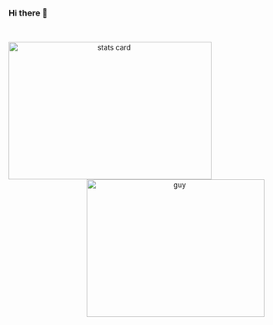 ### Hi there 👋

<!--
**lts96/lts96** is a ✨ _special_ ✨ repository because its `README.md` (this file) appears on your GitHub profile.

Here are some ideas to get you started:

![Welcome Banner](banner.gif)


<img align="left" height="270px" alt="hello_world" src="pic.png" />

<h3>  &nbsp;About Me </h3>

- 😄 Pronouns: He
- 🔭 I’m currently working on: NULL
- :heart: My favorite language: C++
- 🌱 I’m currently learning: Algorithm problem soving and Spring framework
- 💜 Interests: Movie, Plant, Bike, Cooking

<br/>

<h3> 🛠 &nbsp;Tech Stack</h3>

- :space_invader:
  ![Python](https://img.shields.io/badge/Python-14354C?style=for-the-badge&logo=python&logoColor=white)
  ![POSTGRESQL](https://img.shields.io/badge/PostgreSQL-316192?style=for-the-badge&logo=postgresql&logoColor=white) 
  ![MSExcel](https://img.shields.io/badge/Microsoft_Excel-217346?style=for-the-badge&logo=microsoft-excel&logoColor=white) 
- 🌐 &nbsp;
  ![HTML5](https://img.shields.io/badge/HTML5-E34F26?style=for-the-badge&logo=html5&logoColor=white)
  ![CSS](https://img.shields.io/badge/CSS-239120?&style=for-the-badge&logo=css3&logoColor=white)
  ![JavaScript](https://img.shields.io/badge/JavaScript-323330?style=for-the-badge&logo=javascript&logoColor=F7DF1E)
- ⚙️ &nbsp;
  ![Git](https://img.shields.io/badge/Git-F05032?style=for-the-badge&logo=git&logoColor=white)
  ![GitHub](https://img.shields.io/badge/GitHub-100000?style=for-the-badge&logo=github&logoColor=white)
  ![Markdown](https://img.shields.io/badge/Markdown-000000?style=for-the-badge&logo=markdown&logoColor=white)
- 💻 &nbsp;
  ![Windows](https://img.shields.io/badge/Windows-0078D6?style=for-the-badge&logo=windows&logoColor=white)
  ![iOS](https://img.shields.io/badge/iOS-000000?style=for-the-badge&logo=ios&logoColor=white)


<br/>

<p>

## 📝 Recent Projects
### [ Using Dating Profiles to Predict Occupation: ](https://github.com/DataOnATangent/Representative_Profiles_Machine_Learning_Project)<br>
Machine learning prediction model using logistic regression to predict a users observations using the various features used on their OKCupid dating profile. Data collected from OKCupid.com in the San Francisco Area.<br>
Libraries Utilized: Scikit-Learn, Pandas, Statsmodel, Numpy, Matplotlib, Seaborn, Scipy

### [ Kings County Housing Price Prediction: ](https://github.com/DataOnATangent/Kings_County_Seattle_Housing_Project)<br>
Linear regression modeling for housing price prediction in King County, WA, USA, which is the greater Seattle Area. <br>
Libraries Utilized: Scikit-Learn, Pandas, Statsmodel, Numpy, Matplotlib, Seaborn


### [ Yelp ETL Project Analysis: ](https://github.com/DataOnATangent/Yelp_API_ETL_Project)<br>
EDA of Yelp API data for Flatiron School Data Science Immersive Program.<br>
Libraries utilized: Pandas, Numpy, Matplotlib, Seaborn

</p>


<h3> 🤝🏻 &nbsp;Connect with Me </h3> 

<p align="center">
<br>
<a href="https://www.linkedin.com/in/anjcray/"><img src="https://img.shields.io/badge/linkedin-%230077B5.svg?&style=for-the-badge&logo=linkedin&logoColor=white" alt="LinkedIn" /></a>&nbsp;
<a href="https://twitter.com/DataOnATangent"><img src="https://img.shields.io/badge/Twitter-1DA1F2?style=for-the-badge&logo=twitter&logoColor=white" alt="Twitter" /></a>&nbsp;
<a href="https://dataonatangent.medium.com/"><img src="https://img.shields.io/badge/Medium-12100E?style=for-the-badge&logo=medium&logoColor=white" alt="Medium" /></a>&nbsp;
<a href="mailto:dataonatangent@gmail.com?subject=Hola%20Jiji"><img src="https://img.shields.io/badge/gmail-%23D14836.svg?&style=for-the-badge&logo=gmail&logoColor=white" alt="Gmail"/></a>&nbsp;
<!--<a href="https://kkvanonymous.github.io/"><img alt="Website" src="https://img.shields.io/website?style=for-the-badge&up_message=portfolio&url=https%3A%2F%2Fkkvanonymous.github.io%2F"></a>-->
</p>



<br/> 
<p>

<a align= "center" href="https://github.com/dataonatangent">
  <img alt= "stats card" height="270px" width="400" src="https://github-readme-stats.vercel.app/api?username=dataonatangent&theme=cobalt&show_icons=true&count_private=true" />
  <img align="right" height="270px" alt="guy" width="350" src="https://i.pinimg.com/originals/e4/26/70/e426702edf874b181aced1e2fa5c6cde.gif" /> </a>

</p>
<br/>
